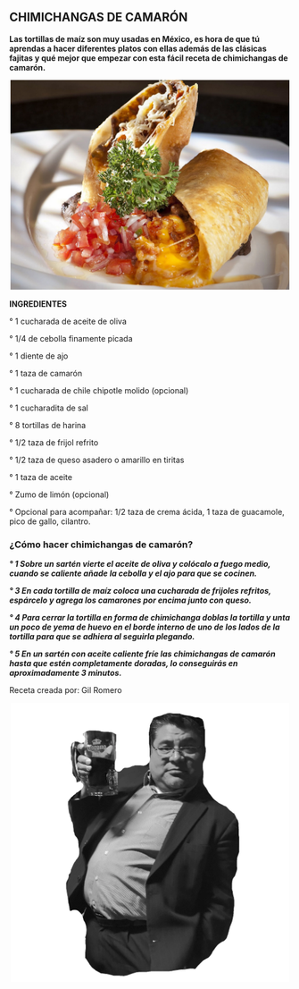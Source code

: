 ## CHIMICHANGAS DE CAMARÓN ##

**Las tortillas de maíz son muy usadas en México, es hora de que tú aprendas a hacer diferentes platos con ellas además de las clásicas fajitas y qué mejor que empezar con esta fácil receta de chimichangas de camarón.** 

<p align ="center">
<img src="img/chimichangas.jpg" width="500">
</p>

**INGREDIENTES**

° 1 cucharada de aceite de oliva

° 1/4 de cebolla finamente picada

° 1 diente de ajo

° 1 taza de camarón

° 1 cucharada de chile chipotle molido (opcional)

° 1 cucharadita de sal

° 8 tortillas de harina

° 1/2 taza de frijol refrito

° 1/2 taza de queso asadero o amarillo en tiritas

° 1 taza de aceite

° Zumo de limón (opcional)

° Opcional para acompañar: 1/2 taza de crema ácida, 1 taza de guacamole, pico de gallo, cilantro.

### ¿Cómo hacer chimichangas de camarón? ###

***° 1 Sobre un sartén vierte el aceite de oliva y colócalo a fuego medio, cuando se caliente añade la cebolla y el ajo para que se cocinen.***

***° 3 En cada tortilla de maíz coloca una cucharada de frijoles refritos, espárcelo y agrega los camarones por encima junto con queso.***

***° 4 Para cerrar la tortilla en forma de chimichanga doblas la tortilla y unta un poco de yema de huevo en el borde interno de uno de los lados de la tortilla para que se adhiera al seguirla plegando.***

***° 5 En un sartén con aceite caliente fríe las chimichangas de camarón hasta que estén completamente doradas, lo conseguirás en aproximadamente 3 minutos.***

Receta creada por: Gil Romero
<p align ="center">
<img src="img/gilro.jpg" width="500">
</p>